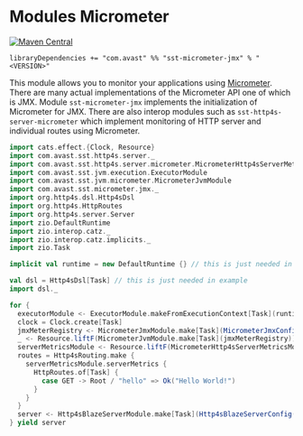 # Modules Micrometer

[![Maven Central](https://img.shields.io/maven-central/v/com.avast/sst-micrometer-jmx_2.12)](https://repo1.maven.org/maven2/com/avast/sst-micrometer-jmx_2.12/)

`libraryDependencies += "com.avast" %% "sst-micrometer-jmx" % "<VERSION>"`

This module allows you to monitor your applications using [Micrometer](https://micrometer.io). There are many actual implementations of 
the Micrometer API one of which is JMX. Module `sst-micrometer-jmx` implements the initialization of Micrometer for JMX. There are also
interop modules such as `sst-http4s-server-micrometer` which implement monitoring of HTTP server and individual routes using Micrometer.

```scala
import cats.effect.{Clock, Resource}
import com.avast.sst.http4s.server._
import com.avast.sst.http4s.server.micrometer.MicrometerHttp4sServerMetricsModule
import com.avast.sst.jvm.execution.ExecutorModule
import com.avast.sst.jvm.micrometer.MicrometerJvmModule
import com.avast.sst.micrometer.jmx._
import org.http4s.dsl.Http4sDsl
import org.http4s.HttpRoutes
import org.http4s.server.Server
import zio.DefaultRuntime
import zio.interop.catz._
import zio.interop.catz.implicits._
import zio.Task

implicit val runtime = new DefaultRuntime {} // this is just needed in example

val dsl = Http4sDsl[Task] // this is just needed in example
import dsl._

for {
  executorModule <- ExecutorModule.makeFromExecutionContext[Task](runtime.Platform.executor.asEC)
  clock = Clock.create[Task]
  jmxMeterRegistry <- MicrometerJmxModule.make[Task](MicrometerJmxConfig("com.avast"))
  _ <- Resource.liftF(MicrometerJvmModule.make[Task](jmxMeterRegistry))
  serverMetricsModule <- Resource.liftF(MicrometerHttp4sServerMetricsModule.make[Task](jmxMeterRegistry, clock))
  routes = Http4sRouting.make {
    serverMetricsModule.serverMetrics {
      HttpRoutes.of[Task] {
        case GET -> Root / "hello" => Ok("Hello World!")
      }
    } 
  }
  server <- Http4sBlazeServerModule.make[Task](Http4sBlazeServerConfig("127.0.0.1", 0), routes, executorModule.executionContext)
} yield server
```
